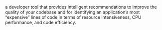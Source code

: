 a developer tool that provides intelligent recommendations to improve the quality of your codebase and for identifying an application’s most “expensive” lines of code in terms of resource intensiveness, CPU performance, and code efficiency.